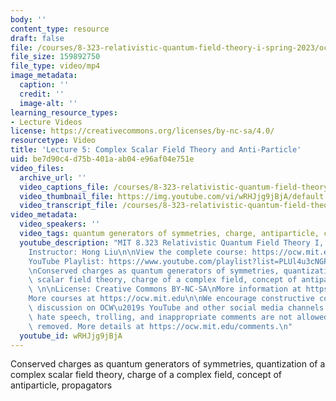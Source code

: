 ```yaml
---
body: ''
content_type: resource
draft: false
file: /courses/8-323-relativistic-quantum-field-theory-i-spring-2023/ocw_8323_lecture05_2023feb21_360p_16_9.mp4
file_size: 159892750
file_type: video/mp4
image_metadata:
  caption: ''
  credit: ''
  image-alt: ''
learning_resource_types:
- Lecture Videos
license: https://creativecommons.org/licenses/by-nc-sa/4.0/
resourcetype: Video
title: 'Lecture 5: Complex Scalar Field Theory and Anti-Particle'
uid: be7d90c4-d75b-401a-ab04-e96af04e751e
video_files:
  archive_url: ''
  video_captions_file: /courses/8-323-relativistic-quantum-field-theory-i-spring-2023/1oizM2WmmSHhQce3xlU6Bw1o0YTIXiZyF_transcript.webvtt
  video_thumbnail_file: https://img.youtube.com/vi/wRHJjg9jBjA/default.jpg
  video_transcript_file: /courses/8-323-relativistic-quantum-field-theory-i-spring-2023/1oizM2WmmSHhQce3xlU6Bw1o0YTIXiZyF_transcript.pdf
video_metadata:
  video_speakers: ''
  video_tags: quantum generators of symmetries, charge, antiparticle, complex field
  youtube_description: "MIT 8.323 Relativistic Quantum Field Theory I, Spring 2023\n\
    Instructor: Hong Liu\n\nView the complete course: https://ocw.mit.edu/courses/8-323-relativistic-quantum-field-theory-i-spring-2023/\n\
    YouTube Playlist: https://www.youtube.com/playlist?list=PLUl4u3cNGP61AV6bhf4mB3tCyWQrI_uU5\n\
    \nConserved charges as quantum generators of symmetries, quantization of a complex\
    \ scalar field theory, charge of a complex field, concept of antiparticle, propagators\
    \ \n\nLicense: Creative Commons BY-NC-SA\nMore information at https://ocw.mit.edu/terms\n\
    More courses at https://ocw.mit.edu\n\nWe encourage constructive comments and\
    \ discussion on OCW\u2019s YouTube and other social media channels. Personal attacks,\
    \ hate speech, trolling, and inappropriate comments are not allowed and may be\
    \ removed. More details at https://ocw.mit.edu/comments.\n"
  youtube_id: wRHJjg9jBjA
---
```

Conserved charges as quantum generators of symmetries, quantization of a complex scalar field theory, charge of a complex field, concept of antiparticle, propagators